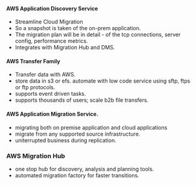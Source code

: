 #### AWS Application Discovery Service
- Streamline Cloud Migration
- So a snapshot is taken of the on-prem application.
- The migration plan will be in detail - of the tcp connections, server config, performance metrics.
- Integrates with Migration Hub and DMS.

#### AWS Transfer Family
- Transfer data with AWS.
- store data in s3 or efs. automate with low code service using sftp, ftps or ftp protocols.
- supports event driven tasks.
- supports thousands of users; scale b2b file transfers.

#### AWS Application Migration Service.
- migrating both on premise application and cloud applications
- migrate from any supported source infrastructure.
- uniterrupted business during replication.
  
### AWS Migration Hub
- one stop hub for discovery, analysis and planning tools.
- automated migration factory for faster transitions.
